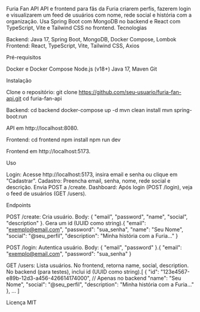 Furia Fan API
API e frontend para fãs da Furia criarem perfis, fazerem login e visualizarem um feed de usuários com nome, rede social e história com a organização. Usa Spring Boot com MongoDB no backend e React com TypeScript, Vite e Tailwind CSS no frontend.
Tecnologias

Backend: Java 17, Spring Boot, MongoDB, Docker Compose, Lombok
Frontend: React, TypeScript, Vite, Tailwind CSS, Axios

Pré-requisitos

Docker e Docker Compose
Node.js (v18+)
Java 17, Maven
Git

Instalação

Clone o repositório:
git clone https://github.com/seu-usuario/furia-fan-api.git
cd furia-fan-api

Backend:
cd backend
docker-compose up -d
mvn clean install
mvn spring-boot:run

API em http://localhost:8080.

Frontend:
cd frontend
npm install
npm run dev

Frontend em http://localhost:5173.

Uso

Login: Acesse http://localhost:5173, insira email e senha ou clique em "Cadastrar".
Cadastro: Preencha email, senha, nome, rede social e descrição. Envia POST a /create.
Dashboard: Após login (POST /login), veja o feed de usuários (GET /users).

Endpoints

POST /create: Cria usuário. Body: { "email", "password", "name", "social", "description" }. Gera um id (UUID como string).{
"email": "exemplo@email.com",
"password": "sua_senha",
"name": "Seu Nome",
"social": "@seu_perfil",
"description": "Minha história com a Furia..."
}

POST /login: Autentica usuário. Body: { "email", "password" }.{
"email": "exemplo@email.com",
"password": "sua_senha"
}

GET /users: Lista usuários. No frontend, retorna name, social, description. No backend (para testes), inclui id (UUID como string).[
{
"id": "123e4567-e89b-12d3-a456-426614174000", // Apenas no backend
"name": "Seu Nome",
"social": "@seu_perfil",
"description": "Minha história com a Furia..."
},
...
]

Licença
MIT
